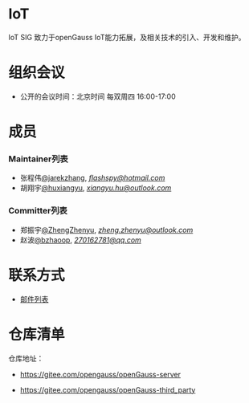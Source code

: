 # IoT
IoT SIG 致力于openGauss IoT能力拓展，及相关技术的引入、开发和维护。

# 组织会议

- 公开的会议时间：北京时间 每双周四 16:00-17:00

# 成员

### Maintainer列表

- 张程伟[@jarekzhang](https://gitee.com/jarekzhang), *flashspy@hotmail.com*
- 胡翔宇[@huxiangyu](https://gitee.com/huxiangyu), *xiangyu.hu@outlook.com*


### Committer列表

- 郑振宇[@ZhengZhenyu](https://gitee.com/ZhengZhenyu), *zheng.zhenyu@outlook.com*
- 赵波[@bzhaoop](https://gitee.com/bzhaoop), *270162781@qq.com*

# 联系方式

- [邮件列表](https://mailweb.opengauss.org/postorius/lists/iot.opengauss.org/)


# 仓库清单

仓库地址：

- https://gitee.com/opengauss/openGauss-server

- https://gitee.com/opengauss/openGauss-third_party
